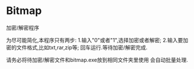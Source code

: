 # Bitmap
加密/解密程序

为尽可能简化,本程序只有两步:
1.输入"0"或者"1",选择加密或者解密;
2.输入要加密的文件格式,比如txt,rar,zip等;
回车运行.等待加密/解密完成.

请务必将待加密/解密文件和bitmap.exe放到相同文件夹里使用
会自动批量处理.
